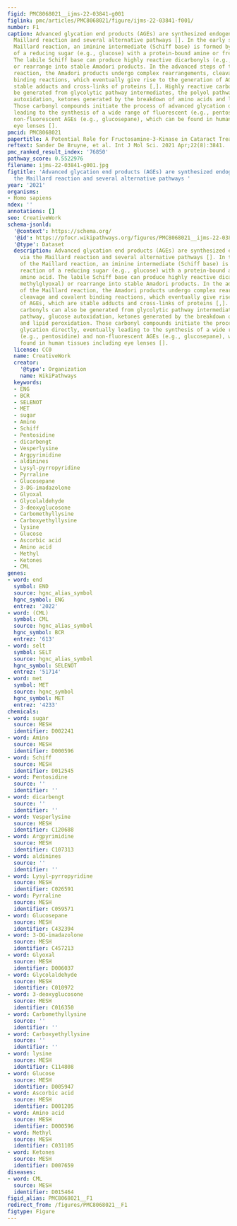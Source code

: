 ```yaml
---
figid: PMC8068021__ijms-22-03841-g001
figlink: pmc/articles/PMC8068021/figure/ijms-22-03841-f001/
number: F1
caption: Advanced glycation end products (AGEs) are synthesized endogenously via the
  Maillard reaction and several alternative pathways []. In the early steps of the
  Maillard reaction, an iminine intermediate (Schiff base) is formed by the reaction
  of a reducing sugar (e.g., glucose) with a protein-bound amine or free amino acid.
  The labile Schiff base can produce highly reactive dicarbonyls (e.g., methylglyoxal)
  or rearrange into stable Amadori products. In the advanced steps of the Maillard
  reaction, the Amadori products undergo complex rearrangements, cleavage and covalent
  binding reactions, which eventually give rise to the generation of AGEs, which are
  stable adducts and cross-links of proteins [,]. Highly reactive carbonyls can also
  be generated from glycolytic pathway intermediates, the polyol pathway, glucose
  autoxidation, ketones generated by the breakdown of amino acids and lipid peroxidation.
  Those carbonyl compounds initiate the process of advanced glycation directly, eventually
  leading to the synthesis of a wide range of fluorescent (e.g., pentosidine) and
  non-fluorescent AGEs (e.g., glucosepane), which can be found in human tissues including
  eye lenses [].
pmcid: PMC8068021
papertitle: A Potential Role for Fructosamine-3-Kinase in Cataract Treatment.
reftext: Sander De Bruyne, et al. Int J Mol Sci. 2021 Apr;22(8):3841.
pmc_ranked_result_index: '76850'
pathway_score: 0.5522976
filename: ijms-22-03841-g001.jpg
figtitle: 'Advanced glycation end products (AGEs) are synthesized endogenously via
  the Maillard reaction and several alternative pathways '
year: '2021'
organisms:
- Homo sapiens
ndex: ''
annotations: []
seo: CreativeWork
schema-jsonld:
  '@context': https://schema.org/
  '@id': https://pfocr.wikipathways.org/figures/PMC8068021__ijms-22-03841-g001.html
  '@type': Dataset
  description: Advanced glycation end products (AGEs) are synthesized endogenously
    via the Maillard reaction and several alternative pathways []. In the early steps
    of the Maillard reaction, an iminine intermediate (Schiff base) is formed by the
    reaction of a reducing sugar (e.g., glucose) with a protein-bound amine or free
    amino acid. The labile Schiff base can produce highly reactive dicarbonyls (e.g.,
    methylglyoxal) or rearrange into stable Amadori products. In the advanced steps
    of the Maillard reaction, the Amadori products undergo complex rearrangements,
    cleavage and covalent binding reactions, which eventually give rise to the generation
    of AGEs, which are stable adducts and cross-links of proteins [,]. Highly reactive
    carbonyls can also be generated from glycolytic pathway intermediates, the polyol
    pathway, glucose autoxidation, ketones generated by the breakdown of amino acids
    and lipid peroxidation. Those carbonyl compounds initiate the process of advanced
    glycation directly, eventually leading to the synthesis of a wide range of fluorescent
    (e.g., pentosidine) and non-fluorescent AGEs (e.g., glucosepane), which can be
    found in human tissues including eye lenses [].
  license: CC0
  name: CreativeWork
  creator:
    '@type': Organization
    name: WikiPathways
  keywords:
  - ENG
  - BCR
  - SELENOT
  - MET
  - sugar
  - Amino
  - Schiff
  - Pentosidine
  - dicarbengt
  - Vesperlysine
  - Argpyrimidine
  - aldinines
  - Lysyl-pyrropyridine
  - Pyrraline
  - Glucosepane
  - 3-DG-imadazolone
  - Glyoxal
  - Glycolaldehyde
  - 3-deoxyglucosone
  - Carbomethyllysine
  - Carboxyethyllysine
  - lysine
  - Glucose
  - Ascorbic acid
  - Amino acid
  - Methyl
  - Ketones
  - CML
genes:
- word: end
  symbol: END
  source: hgnc_alias_symbol
  hgnc_symbol: ENG
  entrez: '2022'
- word: (CML)
  symbol: CML
  source: hgnc_alias_symbol
  hgnc_symbol: BCR
  entrez: '613'
- word: selt
  symbol: SELT
  source: hgnc_alias_symbol
  hgnc_symbol: SELENOT
  entrez: '51714'
- word: met
  symbol: MET
  source: hgnc_symbol
  hgnc_symbol: MET
  entrez: '4233'
chemicals:
- word: sugar
  source: MESH
  identifier: D002241
- word: Amino
  source: MESH
  identifier: D000596
- word: Schiff
  source: MESH
  identifier: D012545
- word: Pentosidine
  source: ''
  identifier: ''
- word: dicarbengt
  source: ''
  identifier: ''
- word: Vesperlysine
  source: MESH
  identifier: C120688
- word: Argpyrimidine
  source: MESH
  identifier: C107313
- word: aldinines
  source: ''
  identifier: ''
- word: Lysyl-pyrropyridine
  source: MESH
  identifier: C026591
- word: Pyrraline
  source: MESH
  identifier: C059571
- word: Glucosepane
  source: MESH
  identifier: C432394
- word: 3-DG-imadazolone
  source: MESH
  identifier: C457213
- word: Glyoxal
  source: MESH
  identifier: D006037
- word: Glycolaldehyde
  source: MESH
  identifier: C010972
- word: 3-deoxyglucosone
  source: MESH
  identifier: C016350
- word: Carbomethyllysine
  source: ''
  identifier: ''
- word: Carboxyethyllysine
  source: ''
  identifier: ''
- word: lysine
  source: MESH
  identifier: C114808
- word: Glucose
  source: MESH
  identifier: D005947
- word: Ascorbic acid
  source: MESH
  identifier: D001205
- word: Amino acid
  source: MESH
  identifier: D000596
- word: Methyl
  source: MESH
  identifier: C031105
- word: Ketones
  source: MESH
  identifier: D007659
diseases:
- word: CML
  source: MESH
  identifier: D015464
figid_alias: PMC8068021__F1
redirect_from: /figures/PMC8068021__F1
figtype: Figure
---
```

